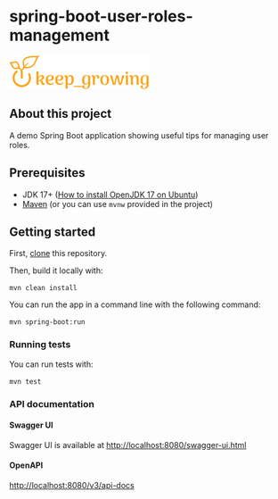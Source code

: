 # spring-boot-user-roles-management

[![keep_growing logo](readme-images/logo_250x60.png)](https://keepgrowing.in/)

## About this project

A demo Spring Boot application showing useful tips for managing user roles.

## Prerequisites

* JDK 17+ ([How to install OpenJDK 17 on Ubuntu](https://keepgrowing.in/java/how-to-install-openjdk-17-on-ubuntu/))
* [Maven](https://maven.apache.org/) (or you can use `mvnw` provided in the project)

## Getting started

First, [clone](https://docs.github.com/en/github/creating-cloning-and-archiving-repositories/cloning-a-repository-from-github/cloning-a-repository)
this repository.

Then, build it locally with:

```shell
mvn clean install
```

You can run the app in a command line with the following command:

```shell
mvn spring-boot:run
```

### Running tests

You can run tests with:

```shell
mvn test
```

### API documentation

#### Swagger UI

Swagger UI is available at [http://localhost:8080/swagger-ui.html](http://localhost:8080/swagger-ui.html)

#### OpenAPI

[http://localhost:8080/v3/api-docs](http://localhost:8080/v3/api-docs)